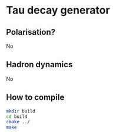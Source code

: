 # Tau decay generator
## Polarisation?
No
## Hadron dynamics
No
## How to compile
```bash
mkdir build
cd build
cmake ../
make
```
